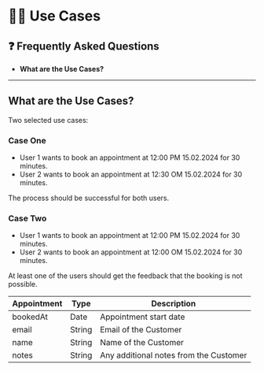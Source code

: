 # 🏴‍☠️ Use Cases

## ❓ Frequently Asked Questions

- **What are the Use Cases?**

---

## What are the Use Cases?

Two selected use cases:

### Case One

- User 1 wants to book an appointment at 12:00 PM 15.02.2024 for 30 minutes.
- User 2 wants to book an appointment at 12:30 OM 15.02.2024 for 30 minutes.

The process should be successful for both users.

### Case Two

- User 1 wants to book an appointment at 12:00 PM 15.02.2024 for 30 minutes.
- User 2 wants to book an appointment at 12:00 OM 15.02.2024 for 30 minutes.

At least one of the users should get the feedback that the booking is not possible.

| Appointment | Type   | Description                            |
| ----------- | ------ | -------------------------------------- |
| bookedAt    | Date   | Appointment start date                 |
| email       | String | Email of the Customer                  |
| name        | String | Name of the Customer                   |
| notes       | String | Any additional notes from the Customer |

